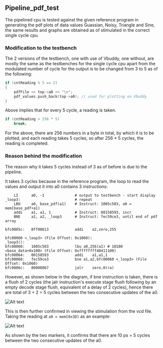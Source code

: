## Pipeline_pdf_test

The pipelined cpu is tested against the given reference program in generating the pdf plots of data values Guassian, Noisy, Triangle and Sine, the same results and graphs are obtained as of stimulated in the correct single cycle cpu. 

### Modification to the testbench
The 2 versions of the testbench, one with use of Vbuddy, one without, are mostly the same as the testbenches for the single cycle cpu apart from the modulated number of cycle for the output is to be changed from 3 to 5 as of the following:

``` C++
if (cntReading % 5 == 2)
{
    pdfFile << top->a0 << "\n";
    pdf_values.push_back(top->a0); // used for plotting on Vbuddy
}
```

Above implies that for every 5 cycle, a reading is taken.

``` C++
if (cntReading > 256 * 5)
    break;
```

For the above, there are 256 numbers in a byte in total, by which it is to be plotted, and each reading takes 5 cycles, so after 256 * 5 cycles, the reading is completed.

### Reason behind the modification
The reason why it takes 5 cycles instead of 3 as of before is due to the pipeline.

It takes 3 cycles because in the reference program, the loop to read the values and output it into a0 contains 3 instructions: 

``` 
    LI      a0, -1              # output to testbench - start display
_loop3:                         # repeat
    LBU     a0, base_pdf(a1)    # Instruct: 1005c503, a0 = mem[base_pdf+a1)
    addi    a1, a1, 1           # Instruct: 00158593, incr 
    BNE     a1, a2, _loop3      # Instruct: fec59ce3, until end of pdf array
```

```
bfc0005c:	0ff00613          	addi	a2,zero,255

bfc00060 <_loop3> (File Offset: 0x1060):
_loop3():
bfc00060:	1005c503          	lbu	a0,256(a1) # 10100 <base_data+0x100> (File Offset: 0xffffffff40411100)
bfc00064:	00158593          	addi	a1,a1,1
bfc00068:	fec59ce3          	bne	a1,a2,bfc00060 <_loop3> (File Offset: 0x1060)
bfc0006c:	00008067          	jalr	zero,0(ra)
```

However, as shown below in the diagram, if bne instruction is taken, there is a flush of 2 cycles (the jalr instruction's execute stage flush following by an empty decode stage flush, equivalent of a delay of 2 cycles), hence there are total of 3 + 2 = 5 cycles between the two consecutive updates of the a0. 

![Alt text](images/5cyclespdf.jpg)

This is then further confirmed in viewing the stimulation from the vcd file. Taking the reading at `a0 = mem[0x3D]` as an example:

![Alt text](images/5cyclesSim.png)

As shown by the two markers, it confirms that there are 10 ps = 5 cycles between the two consecutive updates of the a0. 
